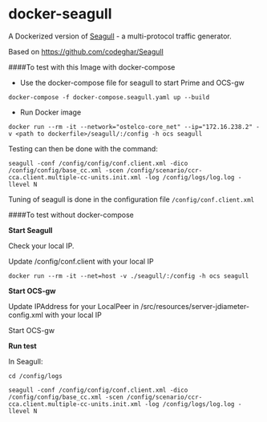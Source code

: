 # docker-seagull

A Dockerized version of [Seagull](http://gull.sourceforge.net/ "Seagull") - a multi-protocol traffic generator.

Based on https://github.com/codeghar/Seagull

####To test with this Image with docker-compose

* Use the docker-compose file for seagull to start Prime and OCS-gw

````docker-compose -f docker-compose.seagull.yaml up --build````

* Run Docker image

```
docker run --rm -it --network="ostelco-core_net" --ip="172.16.238.2" -v <path to dockerfile>/seagull/:/config -h ocs seagull
```

Testing can then be done with the command:

```seagull -conf /config/config/conf.client.xml -dico /config/config/base_cc.xml -scen /config/scenario/ccr-cca.client.multiple-cc-units.init.xml -log /config/logs/log.log -llevel N```

Tuning of seagull is done in the configuration file
``` /config/conf.client.xml ```


####To test without docker-compose

**Start Seagull**

Check your local IP.

Update /config/conf.client with your local IP

```
docker run --rm -it --net=host -v ./seagull/:/config -h ocs seagull
```

**Start OCS-gw**

Update IPAddress for your LocalPeer in /src/resources/server-jdiameter-config.xml with your local IP

Start OCS-gw

**Run test**

In Seagull:

```
cd /config/logs

seagull -conf /config/config/conf.client.xml -dico /config/config/base_cc.xml -scen /config/scenario/ccr-cca.client.multiple-cc-units.init.xml -log /config/logs/log.log -llevel N
```
